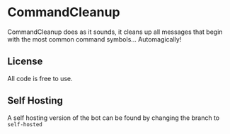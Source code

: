 # CommandCleanup
CommandCleanup does as it sounds, it cleans up all messages that begin with the most common command symbols... Automagically!


## License
All code is free to use. 

## Self Hosting
A self hosting version of the bot can be found by changing the branch to `self-hosted`
